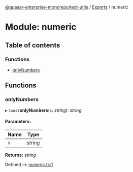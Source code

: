 [@quasar-enterprise-monorepo/text-utils](../README.md) / [Exports](../modules.md) / numeric

# Module: numeric

## Table of contents

### Functions

- [onlyNumbers](numeric.md#onlynumbers)

## Functions

### onlyNumbers

▸ `Const`**onlyNumbers**(`s`: *string*): *string*

#### Parameters:

Name | Type |
------ | ------ |
`s` | *string* |

**Returns:** *string*

Defined in: [numeric.ts:1](https://github.com/bloodf/quasar-enterprise-monorepo/blob/master/utils/text-utils/src/numeric.ts#L1)
